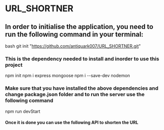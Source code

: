# URL_SHORTNER
## In order to initialise the application, you need to run the following command in your terminal:
bash git init "https://github.com/antiquark007/URL_SHORTNER.git"
### This is the dependency needed to install and inorder to use this project
 npm init
 npm i express mongoose
 npm i --save-dev nodemon
 ### Make sure that you have installed the above dependencies and  change package.json folder and to run the server use the following command
 npm run devStart
 #### Once it is done you can use the following API to shorten the URL
